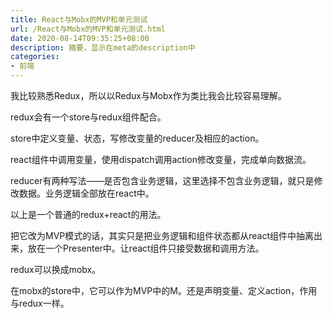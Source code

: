 ```yaml
---
title: React与Mobx的MVP和单元测试
url: /React与Mobx的MVP和单元测试.html
date: 2020-08-14T09:35:25+08:00
description: 摘要，显示在meta的description中
categories:
- 前端
---
```


我比较熟悉Redux，所以以Redux与Mobx作为类比我会比较容易理解。

redux会有一个store与redux组件配合。

store中定义变量、状态，写修改变量的reducer及相应的action。

react组件中调用变量，使用dispatch调用action修改变量，完成单向数据流。

reducer有两种写法——是否包含业务逻辑，这里选择不包含业务逻辑，就只是修改数据。业务逻辑全部放在react中。

以上是一个普通的redux+react的用法。

把它改为MVP模式的话，其实只是把业务逻辑和组件状态都从react组件中抽离出来，放在一个Presenter中。让react组件只接受数据和调用方法。

redux可以换成mobx。

在mobx的store中，它可以作为MVP中的M。还是声明变量、定义action，作用与redux一样。